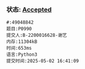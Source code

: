 ### 状态: [Accepted](http://dsbpython.openjudge.cn/dspythonbook/solution/49048842)
```
#:49048842
题目:P0990
提交人:B-2200016628-谢艺
内存:11304kB
时间:653ms
语言:Python3
提交时间:2025-05-02 16:41:09
```

